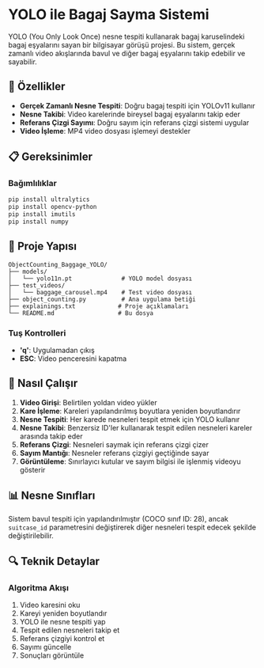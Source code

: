 # YOLO ile Bagaj Sayma Sistemi

YOLO (You Only Look Once) nesne tespiti kullanarak bagaj karuselindeki bagaj eşyalarını sayan bir bilgisayar görüşü projesi. Bu sistem, gerçek zamanlı video akışlarında bavul ve diğer bagaj eşyalarını takip edebilir ve sayabilir.

## 🎯 Özellikler

- **Gerçek Zamanlı Nesne Tespiti**: Doğru bagaj tespiti için YOLOv11 kullanır
- **Nesne Takibi**: Video karelerinde bireysel bagaj eşyalarını takip eder
- **Referans Çizgi Sayımı**: Doğru sayım için referans çizgi sistemi uygular
- **Video İşleme**: MP4 video dosyası işlemeyi destekler

## 📋 Gereksinimler

### Bağımlılıklar
```bash
pip install ultralytics
pip install opencv-python
pip install imutils
pip install numpy
```

## 📁 Proje Yapısı

```
ObjectCounting_Baggage_YOLO/
├── models/
│   └── yolo11n.pt              # YOLO model dosyası
├── test_videos/
│   └── baggage_carousel.mp4    # Test video dosyası
├── object_counting.py          # Ana uygulama betiği
├── explainings.txt            # Proje açıklamaları
└── README.md                  # Bu dosya
```


### Tuş Kontrolleri
- **'q'**: Uygulamadan çıkış
- **ESC**: Video penceresini kapatma


## 🔧 Nasıl Çalışır

1. **Video Girişi**: Belirtilen yoldan video yükler
2. **Kare İşleme**: Kareleri yapılandırılmış boyutlara yeniden boyutlandırır
3. **Nesne Tespiti**: Her karede nesneleri tespit etmek için YOLO kullanır
4. **Nesne Takibi**: Benzersiz ID'ler kullanarak tespit edilen nesneleri kareler arasında takip eder
5. **Referans Çizgi**: Nesneleri saymak için referans çizgi çizer
6. **Sayım Mantığı**: Nesneler referans çizgiyi geçtiğinde sayar
7. **Görüntüleme**: Sınırlayıcı kutular ve sayım bilgisi ile işlenmiş videoyu gösterir

## 📊 Nesne Sınıfları

Sistem bavul tespiti için yapılandırılmıştır (COCO sınıf ID: 28), ancak `suitcase_id` parametresini değiştirerek diğer nesneleri tespit edecek şekilde değiştirilebilir.

## 🔍 Teknik Detaylar

### Algoritma Akışı
1. Video karesini oku
2. Kareyi yeniden boyutlandır
3. YOLO ile nesne tespiti yap
4. Tespit edilen nesneleri takip et
5. Referans çizgiyi kontrol et
6. Sayımı güncelle
7. Sonuçları görüntüle

